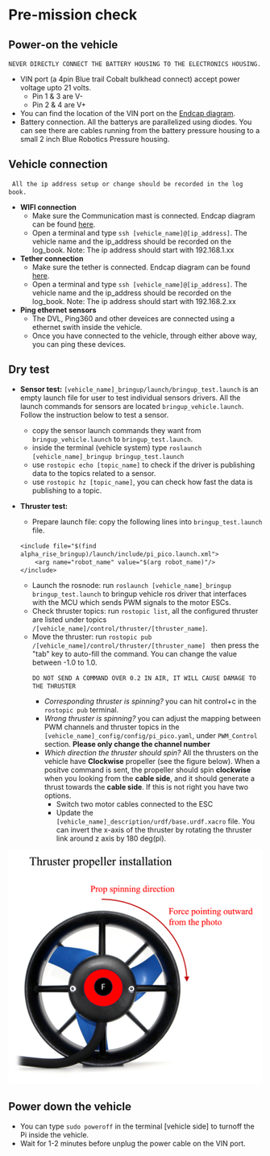 # Pre-mission check

## Power-on the vehicle

```
NEVER DIRECTLY CONNECT THE BATTERY HOUSING TO THE ELECTRONICS HOUSING.
```
- VIN port (a 4pin Blue trail Cobalt bulkhead connect) accept power voltage upto 21 volts.
    - Pin 1 & 3 are V-
    - Pin 2 & 4 are V+
- You can find the location of the VIN port on the [Endcap diagram](https://github.com/GSO-soslab/alpha_hardware_release/blob/main/Electronics/doc/v1_Endcap.pdf).
- Battery connection. All the batterys are parallelized using diodes. You can see there are cables running from the battery pressure housing to a small 2 inch Blue Robotics Pressure housing. 

## Vehicle connection
```
 All the ip address setup or change should be recorded in the log book.
 ```
- **WIFI connection**
    - Make sure the Communication mast is connected. Endcap diagram can be found [here](https://github.com/GSO-soslab/alpha_hardware_release/blob/main/Electronics/doc/v1_Endcap.pdf).
    -  Open a terminal and type `ssh [vehicle_name]@[ip_address]`. The vehicle name and the ip_address should be recorded on the log_book. Note: The ip address should start with 192.168.1.xx
- **Tether connection**
    - Make sure the tether is connected. Endcap diagram can be found [here](https://github.com/GSO-soslab/alpha_hardware_release/blob/main/Electronics/doc/v1_Endcap.pdf).
    -  Open a terminal and type `ssh [vehicle_name]@[ip_address]`. The vehicle name and the ip_address should be recorded on the log_book. Note: The ip address should start with 192.168.2.xx
- **Ping ethernet sensors**
    - The DVL, Ping360 and other deveices are connected using a ethernet swith inside the vehicle. 
    - Once you have connected to the vehicle, through either above way, you can ping these devices.
    

## Dry test
- **Sensor test:** `[vehicle_name]_bringup/launch/bringup_test.launch` is an empty launch file for user to test individual sensors drivers. All the launch commands for sensors are located `bringup_vehicle.launch`. Follow the instruction below to test a sensor.
    - copy the sensor launch commands they want from `bringup_vehicle.launch` to `bringup_test.launch`.
    - inside the terminal (vehicle system) type `roslaunch [vehicle_name]_bringup bringup_test.launch`
    - use `rostopic echo [topic_name]` to check if the driver is publishing data to the topics related to a sensor.
    - use `rostopic hz [topic_name]`, you can check how fast the data is publishing to a topic.
    
- **Thruster test:** 
    - Prepare launch file: copy the following lines into `bringup_test.launch` file.
    ```
    <include file="$(find alpha_rise_bringup)/launch/include/pi_pico.launch.xml">
        <arg name="robot_name" value="$(arg robot_name)"/>
    </include>
    ```
    - Launch the rosnode: run `roslaunch [vehicle_name]_bringup bringup_test.launch` to bringup vehicle ros driver that interfaces with the MCU which sends PWM signals to the motor ESCs.
    - Check thruster topics: run `rostopic list`, all the configured thruster are listed under topics `/[vehicle_name]/control/thruster/[thruster_name]`. 
    - Move the thruster: run `rostopic pub /[vehicle_name]/control/thruster/[thruster_name] ` then press the "tab" key to auto-fill the command. You can change the value between -1.0 to 1.0. 
        ```
        DO NOT SEND A COMMAND OVER 0.2 IN AIR, IT WILL CAUSE DAMAGE TO THE THRUSTER
        ```
        - *Corresponding thruster is spinning?* you can hit control+c in the `rostopic pub` terminal.
        - *Wrong thruster is spinning?* you can adjust the mapping between PWM channels and thruster topics in the `[vehicle_name]_config/config/pi_pico.yaml`, under `PWM_Control` section.    **Please only change the channel number**
        - *Which direction the thruster should spin?* All the thrusters on the vehicle have **Clockwise** propeller (see the figure below). When a positve command is sent, the propeller should spin **clockwise** when you looking from the **cable side**, and it should generate a thrust towards the **cable side**. If this is not right you have two options.
            - Switch two motor cables connected to the ESC
            - Update the `[vehicle_name]_description/urdf/base.urdf.xacro` file. You can invert the x-axis of the thruster by rotating the thruster link around z axis by 180 deg(pi). 

![Thruster directions](https://github.com/GSO-soslab/sosl_auv_manual/blob/main/pictures/thruster_direction.png)

## Power down the vehicle
- You can type `sudo poweroff` in the terminal [vehicle side] to turnoff the Pi inside the vehicle.
- Wait for 1-2 minutes before unplug the power cable on the VIN port.